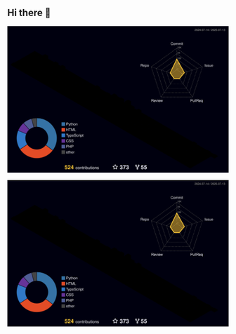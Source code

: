 ## Hi there 👋

<!--
**Poriya58p/Poriya58p** is a ✨ _special_ ✨ repository because its `README.md` (this file) appears on your GitHub profile.

Here are some ideas to get you started:

- 🔭 I’m currently working on ...
- 🌱 I’m currently learning ...
- 👯 I’m looking to collaborate on ...
- 🤔 I’m looking for help with ...
- 💬 Ask me about ...
- 📫 How to reach me: ...
- 😄 Pronouns: ...
- ⚡ Fun fact: ...
-->


![GitHub Profile 3D Contribution](./profile-3d-contrib/profile-night-rainbow.svg)



![](./profile-3d-contrib/profile-night-rainbow.svg)
